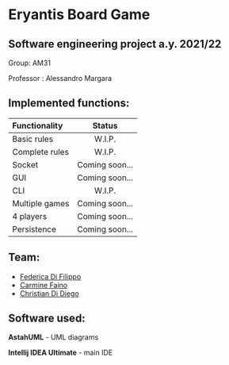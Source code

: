# Eryantis Board Game 
## Software engineering project a.y. 2021/22

Group: AM31

Professor : Alessandro Margara

## Implemented functions: 

| Functionality |     Status     |
|:-----------------------|:--------------:|
| Basic rules |     W.I.P.     |
| Complete rules |     W.I.P.     |
| Socket | Coming soon... |
| GUI | Coming soon... |
| CLI |     W.I.P.     |
| Multiple games | Coming soon... |
| 4 players | Coming soon... |
| Persistence | Coming soon... |

## Team:
* [Federica Di Filippo](https://github.com/FedericaDiFilippo)
* [Carmine Faino](https://github.com/CarmineFaino)
* [Christian Di Diego](https://github.com/ChristianDiDiego)

## Software used:

**AstahUML** - UML diagrams

**Intellij IDEA Ultimate** - main IDE 